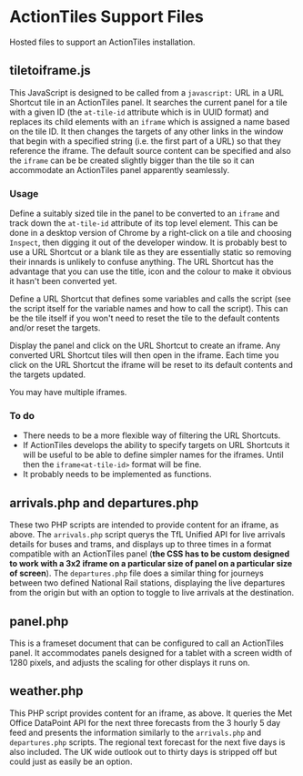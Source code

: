 # ActionTiles Support Files
Hosted files to support an ActionTiles installation.

## tiletoiframe.js

This JavaScript is designed to be called from a `javascript:` URL in a URL Shortcut tile in an ActionTiles panel. It searches the current panel for a tile with a given ID (the `at-tile-id` attribute which is in UUID format) and replaces its child elements with an `iframe` which is assigned a name based on the tile ID. It then changes the targets of any other links in the window that begin with a specified string (i.e. the first part of a URL) so that they reference the iframe. The default source content can be specified and also the `iframe` can be be created slightly bigger than the tile so it can accommodate an ActionTiles panel apparently seamlessly.

### Usage
Define a suitably sized tile in the panel to be converted to an `iframe` and track down the `at-tile-id` attribute of its top level element. This can be done in a desktop version of Chrome by a right-click on a tile and choosing `Inspect`, then digging it out of the developer window. It is probably best to use a URL Shortcut or a blank tile as they are essentially static so removing their innards is unlikely to confuse anything. The URL Shortcut has the advantage that you can use the title, icon and the colour to make it obvious it hasn't been converted yet.

Define a URL Shortcut that defines some variables and calls the script (see the script itself for the variable names and how to call the script). This can be the tile itself if you won't need to reset the tile to the default contents and/or reset the targets.

Display the panel and click on the URL Shortcut to create an iframe. Any converted URL Shortcut tiles will then open in the iframe. Each time you click on the URL Shortcut the iframe will be reset to its default contents and the targets updated.

You may have multiple iframes.

### To do
* There needs to be a more flexible way of filtering the URL Shortcuts.
* If ActionTiles develops the ability to specify targets on URL Shortcuts it will be useful to be able to define simpler names for the iframes. Until then the `iframe<at-tile-id>` format will be fine.
* It probably needs to be implemented as functions.

## arrivals.php and departures.php
These two PHP scripts are intended to provide content for an iframe, as above. The `arrivals.php` script querys the TfL Unified API for live arrivals details for buses and trams, and displays up to three times in a format compatible with an ActionTiles panel (__the CSS has to be custom designed to work with a 3x2 iframe on a particular size of panel on a particular size of screen__). The `departures.php` file does a similar thing for journeys between two defined National Rail stations, displaying the live departures from the origin but with an option to toggle to live arrivals at the destination.

## panel.php
This is a frameset document that can be configured to call an ActionTiles panel. It accommodates panels designed for a tablet with a screen width of 1280 pixels, and adjusts the scaling for other displays it runs on.

## weather.php
This PHP script provides content for an iframe, as above. It queries the Met Office DataPoint API for the next three forecasts from the 3 hourly 5 day feed and presents the information similarly to the `arrivals.php` and `departures.php` scripts. The regional text forecast for the next five days is also included. The UK wide outlook out to thirty days is stripped off but could just as easily be an option.
